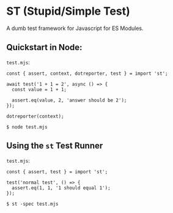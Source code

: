 # ST (Stupid/Simple Test)

A dumb test framework for Javascript for ES Modules.

## Quickstart in Node:

`test.mjs`:

```
const { assert, context, dotreporter, test } = import 'st';

await test('1 + 1 = 2', async () => {
  const value = 1 + 1;

  assert.eq(value, 2, 'answer should be 2');
});

dotreporter(context);
```

```
$ node test.mjs
```

## Using the `st` Test Runner

`test.mjs`:

```
const { assert, test } = import 'st';

test('normal test', () => {
  assert.eq(1, 1, '1 should equal 1');
});
```

```
$ st -spec test.mjs
```

